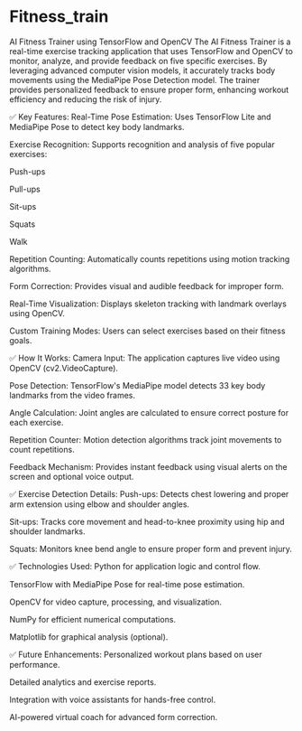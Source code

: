 # Fitness_train


AI Fitness Trainer using TensorFlow and OpenCV
The AI Fitness Trainer is a real-time exercise tracking application that uses TensorFlow and OpenCV to monitor, analyze, and provide feedback on five specific exercises. By leveraging advanced computer vision models, it accurately tracks body movements using the MediaPipe Pose Detection model. The trainer provides personalized feedback to ensure proper form, enhancing workout efficiency and reducing the risk of injury.

✅ Key Features:
Real-Time Pose Estimation: Uses TensorFlow Lite and MediaPipe Pose to detect key body landmarks.

Exercise Recognition: Supports recognition and analysis of five popular exercises:

Push-ups

Pull-ups

Sit-ups

Squats

Walk


Repetition Counting: Automatically counts repetitions using motion tracking algorithms.

Form Correction: Provides visual and audible feedback for improper form.

Real-Time Visualization: Displays skeleton tracking with landmark overlays using OpenCV.

Custom Training Modes: Users can select exercises based on their fitness goals.

✅ How It Works:
Camera Input: The application captures live video using OpenCV (cv2.VideoCapture).

Pose Detection: TensorFlow's MediaPipe model detects 33 key body landmarks from the video frames.

Angle Calculation: Joint angles are calculated to ensure correct posture for each exercise.

Repetition Counter: Motion detection algorithms track joint movements to count repetitions.

Feedback Mechanism: Provides instant feedback using visual alerts on the screen and optional voice output.

✅ Exercise Detection Details:
Push-ups: Detects chest lowering and proper arm extension using elbow and shoulder angles.

Sit-ups: Tracks core movement and head-to-knee proximity using hip and shoulder landmarks.

Squats: Monitors knee bend angle to ensure proper form and prevent injury.


✅ Technologies Used:
Python for application logic and control flow.

TensorFlow with MediaPipe Pose for real-time pose estimation.

OpenCV for video capture, processing, and visualization.

NumPy for efficient numerical computations.

Matplotlib for graphical analysis (optional).

✅ Future Enhancements:
Personalized workout plans based on user performance.

Detailed analytics and exercise reports.

Integration with voice assistants for hands-free control.

AI-powered virtual coach for advanced form correction.

